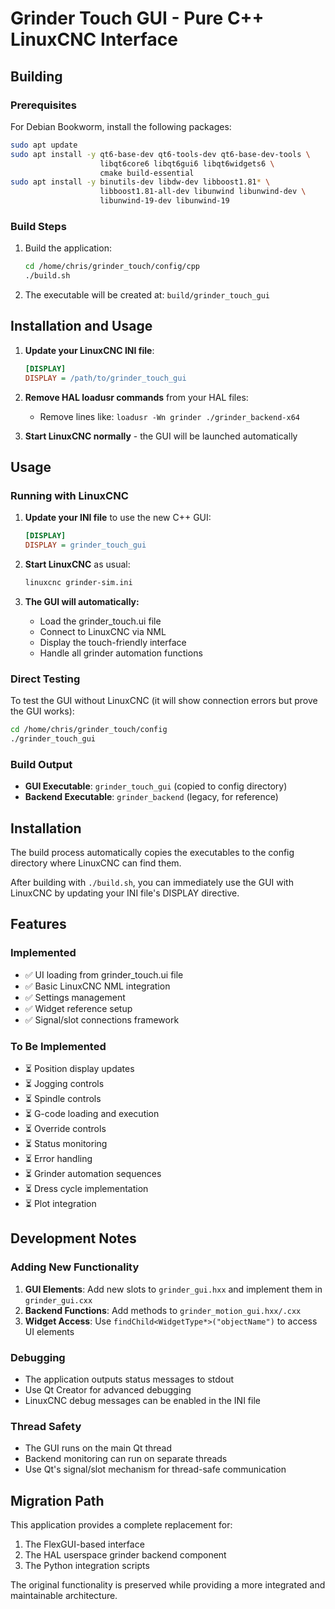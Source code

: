# Grinder Touch GUI - Pure C++ LinuxCNC Interface

## Building

### Prerequisites

For Debian Bookworm, install the following packages:

```bash
sudo apt update
sudo apt install -y qt6-base-dev qt6-tools-dev qt6-base-dev-tools \
                    libqt6core6 libqt6gui6 libqt6widgets6 \
                    cmake build-essential
sudo apt install -y binutils-dev libdw-dev libboost1.81* \
                    libboost1.81-all-dev libunwind libunwind-dev \
                    libunwind-19-dev libunwind-19
```

### Build Steps

1. Build the application:

   ```bash
   cd /home/chris/grinder_touch/config/cpp
   ./build.sh
   ```

2. The executable will be created at: `build/grinder_touch_gui`

## Installation and Usage

1. **Update your LinuxCNC INI file**:

   ```ini
   [DISPLAY]
   DISPLAY = /path/to/grinder_touch_gui
   ```

2. **Remove HAL loadusr commands** from your HAL files:
   - Remove lines like: `loadusr -Wn grinder ./grinder_backend-x64`

3. **Start LinuxCNC normally** - the GUI will be launched automatically

## Usage

### Running with LinuxCNC

1. **Update your INI file** to use the new C++ GUI:

   ```ini
   [DISPLAY]
   DISPLAY = grinder_touch_gui
   ```

2. **Start LinuxCNC** as usual:

   ```bash
   linuxcnc grinder-sim.ini
   ```

3. **The GUI will automatically:**
   - Load the grinder_touch.ui file
   - Connect to LinuxCNC via NML
   - Display the touch-friendly interface
   - Handle all grinder automation functions

### Direct Testing

To test the GUI without LinuxCNC (it will show connection errors but prove the GUI works):

```bash
cd /home/chris/grinder_touch/config
./grinder_touch_gui
```

### Build Output

- **GUI Executable**: `grinder_touch_gui` (copied to config directory)
- **Backend Executable**: `grinder_backend` (legacy, for reference)

## Installation

The build process automatically copies the executables to the config directory where LinuxCNC can find them.

After building with `./build.sh`, you can immediately use the GUI with LinuxCNC by updating your INI file's DISPLAY directive.

## Features

### Implemented

- ✅ UI loading from grinder_touch.ui file
- ✅ Basic LinuxCNC NML integration
- ✅ Settings management
- ✅ Widget reference setup
- ✅ Signal/slot connections framework

### To Be Implemented

- ⏳ Position display updates
- ⏳ Jogging controls
- ⏳ Spindle controls
- ⏳ G-code loading and execution
- ⏳ Override controls
- ⏳ Status monitoring
- ⏳ Error handling
- ⏳ Grinder automation sequences
- ⏳ Dress cycle implementation
- ⏳ Plot integration

## Development Notes

### Adding New Functionality

1. **GUI Elements**: Add new slots to `grinder_gui.hxx` and implement them in `grinder_gui.cxx`
2. **Backend Functions**: Add methods to `grinder_motion_gui.hxx/.cxx`
3. **Widget Access**: Use `findChild<WidgetType*>("objectName")` to access UI elements

### Debugging

- The application outputs status messages to stdout
- Use Qt Creator for advanced debugging
- LinuxCNC debug messages can be enabled in the INI file

### Thread Safety

- The GUI runs on the main Qt thread
- Backend monitoring can run on separate threads
- Use Qt's signal/slot mechanism for thread-safe communication

## Migration Path

This application provides a complete replacement for:

1. The FlexGUI-based interface
2. The HAL userspace grinder backend component
3. The Python integration scripts

The original functionality is preserved while providing a more integrated and maintainable architecture.
